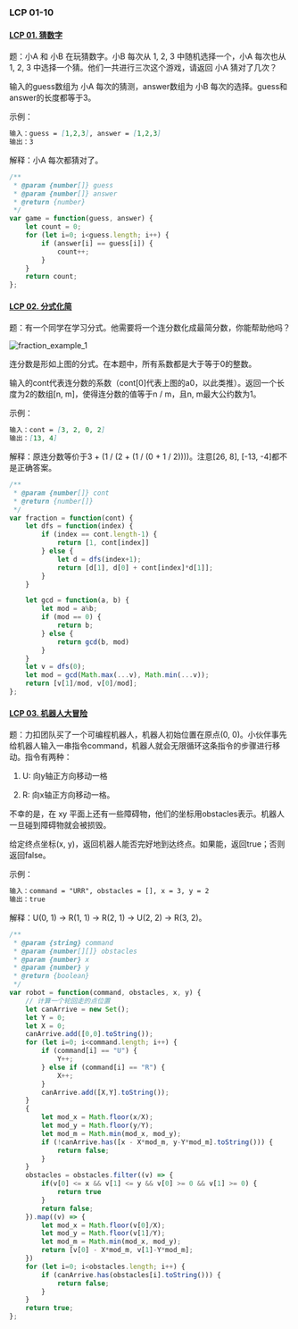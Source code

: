 ### **LCP 01-10**

#### [LCP 01. 猜数字](https://leetcode-cn.com/problems/guess-numbers/)

题：小A 和 小B 在玩猜数字。小B 每次从 1, 2, 3 中随机选择一个，小A 每次也从 1, 2, 3 中选择一个猜。他们一共进行三次这个游戏，请返回 小A 猜对了几次？

输入的guess数组为 小A 每次的猜测，answer数组为 小B 每次的选择。guess和answer的长度都等于3。

示例：

```markdown
输入：guess = [1,2,3], answer = [1,2,3]
输出：3
```

解释：小A 每次都猜对了。

```js
/**
 * @param {number[]} guess
 * @param {number[]} answer
 * @return {number}
 */
var game = function(guess, answer) {
    let count = 0;
    for (let i=0; i<guess.length; i++) {
        if (answer[i] == guess[i]) {
            count++;
        }
    }
    return count;
};
```

#### [LCP 02. 分式化简](https://leetcode-cn.com/problems/deep-dark-fraction/)

题：有一个同学在学习分式。他需要将一个连分数化成最简分数，你能帮助他吗？

![fraction_example_1](https://github.com/xingwy/Algorithm/tree/master/images/fraction_example_1.jpg)

连分数是形如上图的分式。在本题中，所有系数都是大于等于0的整数。

输入的cont代表连分数的系数（cont[0]代表上图的a0，以此类推）。返回一个长度为2的数组[n, m]，使得连分数的值等于n / m，且n, m最大公约数为1。

示例：

```markdown
输入：cont = [3, 2, 0, 2]
输出：[13, 4]
```

解释：原连分数等价于3 + (1 / (2 + (1 / (0 + 1 / 2))))。注意[26, 8], [-13, -4]都不是正确答案。

```js
/**
 * @param {number[]} cont
 * @return {number[]}
 */
var fraction = function(cont) {
    let dfs = function(index) {
        if (index == cont.length-1) {
            return [1, cont[index]]
        } else {
            let d = dfs(index+1);
            return [d[1], d[0] + cont[index]*d[1]];
        }
    }

    let gcd = function(a, b) {
        let mod = a%b;
        if (mod == 0) {
            return b;
        } else {
            return gcd(b, mod)
        }
    }
    let v = dfs(0);
    let mod = gcd(Math.max(...v), Math.min(...v));
    return [v[1]/mod, v[0]/mod];
};
```

#### [LCP 03. 机器人大冒险](https://leetcode-cn.com/problems/programmable-robot/)

题：力扣团队买了一个可编程机器人，机器人初始位置在原点(0, 0)。小伙伴事先给机器人输入一串指令command，机器人就会无限循环这条指令的步骤进行移动。指令有两种：

1. U: 向y轴正方向移动一格

2. R: 向x轴正方向移动一格。


不幸的是，在 xy 平面上还有一些障碍物，他们的坐标用obstacles表示。机器人一旦碰到障碍物就会被损毁。

给定终点坐标(x, y)，返回机器人能否完好地到达终点。如果能，返回true；否则返回false。

示例：

```markdown
输入：command = "URR", obstacles = [], x = 3, y = 2
输出：true
```

解释：U(0, 1) -> R(1, 1) -> R(2, 1) -> U(2, 2) -> R(3, 2)。

```js
/**
 * @param {string} command
 * @param {number[][]} obstacles
 * @param {number} x
 * @param {number} y
 * @return {boolean}
 */
var robot = function(command, obstacles, x, y) {
    // 计算一个轮回走的点位置
    let canArrive = new Set();
    let Y = 0; 
    let X = 0;
    canArrive.add([0,0].toString());
    for (let i=0; i<command.length; i++) {
        if (command[i] == "U") {
            Y++;
        } else if (command[i] == "R") {
            X++;
        }
        canArrive.add([X,Y].toString());
    }
    {
        let mod_x = Math.floor(x/X);
        let mod_y = Math.floor(y/Y);
        let mod_m = Math.min(mod_x, mod_y);
        if (!canArrive.has([x - X*mod_m, y-Y*mod_m].toString())) {
            return false;
        }
    }
    obstacles = obstacles.filter((v) => {
        if(v[0] <= x && v[1] <= y && v[0] >= 0 && v[1] >= 0) {
            return true
        }
        return false;
    }).map((v) => {
        let mod_x = Math.floor(v[0]/X);
        let mod_y = Math.floor(v[1]/Y);
        let mod_m = Math.min(mod_x, mod_y);
        return [v[0] - X*mod_m, v[1]-Y*mod_m];
    })
    for (let i=0; i<obstacles.length; i++) {
        if (canArrive.has(obstacles[i].toString())) {
            return false;
        }
    }
    return true;
};
```

